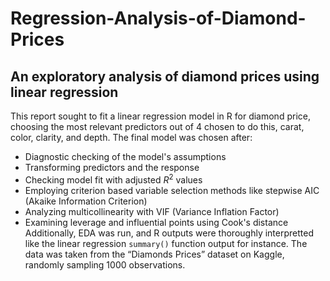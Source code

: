 # Regression-Analysis-of-Diamond-Prices

## An exploratory analysis of diamond prices using linear regression

This report sought to fit a linear regression model in R for diamond price, choosing the most relevant predictors out of 4 chosen to do this, carat, color, clarity, and depth. The final model was chosen after:
* Diagnostic checking of the model's assumptions 
* Transforming predictors and the response
* Checking model fit with adjusted $R^{2}$ values
* Employing criterion based variable selection methods like stepwise AIC (Akaike Information Criterion)
* Analyzing multicollinearity with VIF (Variance Inflation Factor)
* Examining leverage and influential points using Cook's distance 
Additionally, EDA was run, and R outputs were thoroughly interpretted like the linear regression `summary()` function output for instance. The data was taken from the “Diamonds Prices” dataset on Kaggle, randomly sampling 1000 observations. 


